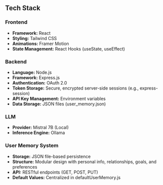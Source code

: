 ## Tech Stack

### Frontend
- **Framework:** React
- **Styling:** Tailwind CSS
- **Animations:** Framer Motion
- **State Management:** React Hooks (useState, useEffect)

### Backend
- **Language:** Node.js
- **Framework:** Express.js
- **Authentication:** OAuth 2.0
- **Token Storage:** Secure, encrypted server-side sessions (e.g., express-session)
- **API Key Management:** Environment variables
- **Data Storage:** JSON files (user_memory.json)

### LLM
- **Provider:** Mistral 7B (Local)
- **Inference Engine:** Ollama

### User Memory System
- **Storage:** JSON file-based persistence
- **Structure:** Modular design with personal info, relationships, goals, and preferences
- **API:** RESTful endpoints (GET, POST, PUT)
- **Default Values:** Centralized in defaultUserMemory.js
